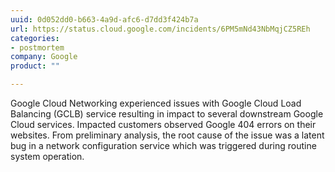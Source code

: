 ```yaml
---
uuid: 0d052dd0-b663-4a9d-afc6-d7dd3f424b7a
url: https://status.cloud.google.com/incidents/6PM5mNd43NbMqjCZ5REh
categories:
- postmortem
company: Google
product: ""

---
```


Google Cloud Networking experienced issues with Google Cloud Load Balancing (GCLB) service resulting in impact to several downstream Google Cloud services. Impacted customers observed Google 404 errors on their websites. From preliminary analysis, the root cause of the issue was a latent bug in a network configuration service which was triggered during routine system operation.
